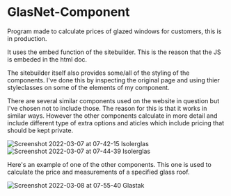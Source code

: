 # GlasNet-Component
Program made to calculate prices of glazed windows for customers, this is in production.

It uses the embed function of the sitebuilder. This is the reason that the JS is embeded in the html doc. 

The sitebuilder itself also provides some/all of the styling of the components. I've done this by inspecting the original page and using thier styleclasses on some of the elements of my component.

There are several similar components used on the website in question but I've chosen not to include those. The reason for this is that it works in similar ways. However the other components calculate in more detail and include different type of extra options and aticles which include pricing that should be kept private.

![Screenshot 2022-03-07 at 07-42-15 Isolerglas](https://user-images.githubusercontent.com/85429142/156981529-dd3d6614-7425-4a4a-b012-62849435ce38.png)
![Screenshot 2022-03-07 at 07-44-39 Isolerglas](https://user-images.githubusercontent.com/85429142/156981598-edcdd61e-dd15-4a76-b779-92ae11724142.png)

Here's an example of one of the other components. This one is used to calculate the price and measurements of a specified glass roof.

![Screenshot 2022-03-08 at 07-55-40 Glastak](https://user-images.githubusercontent.com/85429142/157188614-e67adceb-dc72-4a43-97c9-ef2286007e28.png)
